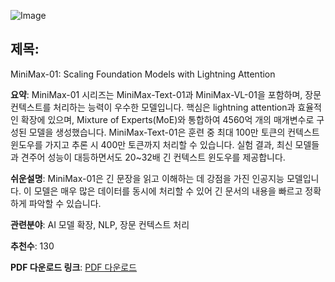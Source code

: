 ![Image](https://cdn-thumbnails.huggingface.co/social-thumbnails/papers/2501.08313.png)

## 제목:
MiniMax-01: Scaling Foundation Models with Lightning Attention

**요약**:
MiniMax-01 시리즈는 MiniMax-Text-01과 MiniMax-VL-01을 포함하며, 장문 컨텍스트를 처리하는 능력이 우수한 모델입니다. 핵심은 lightning attention과 효율적인 확장에 있으며, Mixture of Experts(MoE)와 통합하여 4560억 개의 매개변수로 구성된 모델을 생성했습니다. MiniMax-Text-01은 훈련 중 최대 100만 토큰의 컨텍스트 윈도우를 가지고 추론 시 400만 토큰까지 처리할 수 있습니다. 실험 결과, 최신 모델들과 견주어 성능이 대등하면서도 20~32배 긴 컨텍스트 윈도우를 제공합니다.

**쉬운설명**:
MiniMax-01은 긴 문장을 읽고 이해하는 데 강점을 가진 인공지능 모델입니다. 이 모델은 매우 많은 데이터를 동시에 처리할 수 있어 긴 문서의 내용을 빠르고 정확하게 파악할 수 있습니다.

**관련분야**:
AI 모델 확장, NLP, 장문 컨텍스트 처리

**추천수**:
130

**PDF 다운로드 링크**: [PDF 다운로드](https://arxiv.org/pdf/2501.08313)